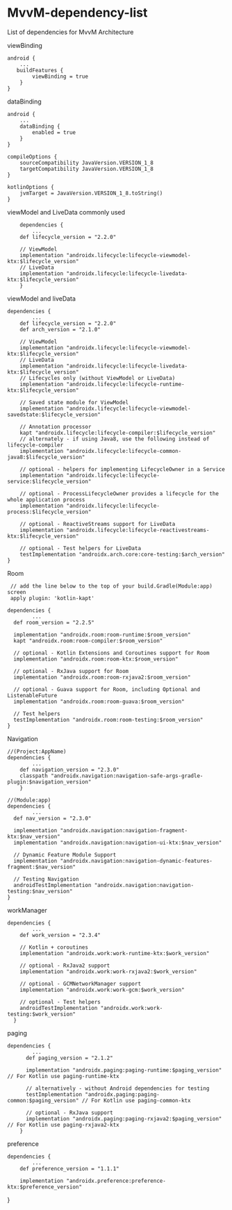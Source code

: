 # MvvM-dependency-list
List of dependencies for MvvM Architecture

viewBinding

    android {
        ...
       buildFeatures {
            viewBinding = true
        }
    }
  
dataBinding

    android {
        ...
        dataBinding {
            enabled = true
        }
    }
    
    compileOptions {
        sourceCompatibility JavaVersion.VERSION_1_8
        targetCompatibility JavaVersion.VERSION_1_8
    }

    kotlinOptions {
        jvmTarget = JavaVersion.VERSION_1_8.toString()
    }
    
viewModel and LiveData commonly used

        dependencies {
            ...
        def lifecycle_version = "2.2.0"

        // ViewModel
        implementation "androidx.lifecycle:lifecycle-viewmodel-ktx:$lifecycle_version"
        // LiveData
        implementation "androidx.lifecycle:lifecycle-livedata-ktx:$lifecycle_version"
        }
viewModel and liveData

    dependencies {
            ...
        def lifecycle_version = "2.2.0"
        def arch_version = "2.1.0"

        // ViewModel
        implementation "androidx.lifecycle:lifecycle-viewmodel-ktx:$lifecycle_version"
        // LiveData
        implementation "androidx.lifecycle:lifecycle-livedata-ktx:$lifecycle_version"
        // Lifecycles only (without ViewModel or LiveData)
        implementation "androidx.lifecycle:lifecycle-runtime-ktx:$lifecycle_version"

        // Saved state module for ViewModel
        implementation "androidx.lifecycle:lifecycle-viewmodel-savedstate:$lifecycle_version"

        // Annotation processor
        kapt "androidx.lifecycle:lifecycle-compiler:$lifecycle_version"
        // alternately - if using Java8, use the following instead of lifecycle-compiler
        implementation "androidx.lifecycle:lifecycle-common-java8:$lifecycle_version"

        // optional - helpers for implementing LifecycleOwner in a Service
        implementation "androidx.lifecycle:lifecycle-service:$lifecycle_version"

        // optional - ProcessLifecycleOwner provides a lifecycle for the whole application process
        implementation "androidx.lifecycle:lifecycle-process:$lifecycle_version"

        // optional - ReactiveStreams support for LiveData
        implementation "androidx.lifecycle:lifecycle-reactivestreams-ktx:$lifecycle_version"

        // optional - Test helpers for LiveData
        testImplementation "androidx.arch.core:core-testing:$arch_version"
    }
    
Room
     
     // add the line below to the top of your build.Gradle(Module:app) screen
     apply plugin: 'kotlin-kapt'
    
    dependencies {
            ...
      def room_version = "2.2.5"

      implementation "androidx.room:room-runtime:$room_version"
      kapt "androidx.room:room-compiler:$room_version"

      // optional - Kotlin Extensions and Coroutines support for Room
      implementation "androidx.room:room-ktx:$room_version"

      // optional - RxJava support for Room
      implementation "androidx.room:room-rxjava2:$room_version"

      // optional - Guava support for Room, including Optional and ListenableFuture
      implementation "androidx.room:room-guava:$room_version"

      // Test helpers
      testImplementation "androidx.room:room-testing:$room_version"
    }
    
Navigation

    //(Project:AppName)
    dependencies {
            ...
        def navigation_version = "2.3.0"
        classpath "androidx.navigation:navigation-safe-args-gradle-plugin:$navigation_version"
        }
        
    //(Module:app)
    dependencies {
            ...
      def nav_version = "2.3.0"
      
      implementation "androidx.navigation:navigation-fragment-ktx:$nav_version"
      implementation "androidx.navigation:navigation-ui-ktx:$nav_version"

      // Dynamic Feature Module Support
      implementation "androidx.navigation:navigation-dynamic-features-fragment:$nav_version"

      // Testing Navigation
      androidTestImplementation "androidx.navigation:navigation-testing:$nav_version"
    }
    
workManager

    dependencies {
            ...
        def work_version = "2.3.4"

        // Kotlin + coroutines
        implementation "androidx.work:work-runtime-ktx:$work_version"

        // optional - RxJava2 support
        implementation "androidx.work:work-rxjava2:$work_version"

        // optional - GCMNetworkManager support
        implementation "androidx.work:work-gcm:$work_version"

        // optional - Test helpers
        androidTestImplementation "androidx.work:work-testing:$work_version"
      }

paging 

    dependencies {
            ...
          def paging_version = "2.1.2"

          implementation "androidx.paging:paging-runtime:$paging_version" // For Kotlin use paging-runtime-ktx

          // alternatively - without Android dependencies for testing
          testImplementation "androidx.paging:paging-common:$paging_version" // For Kotlin use paging-common-ktx

          // optional - RxJava support
          implementation "androidx.paging:paging-rxjava2:$paging_version" // For Kotlin use paging-rxjava2-ktx
        }

preference

    dependencies {
            ...
        def preference_version = "1.1.1"
        
        implementation "androidx.preference:preference-ktx:$preference_version"
}



